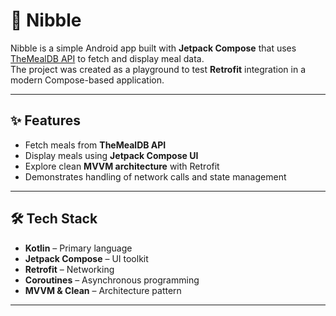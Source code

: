 # 🍴 Nibble

Nibble is a simple Android app built with **Jetpack Compose** that uses [TheMealDB API](https://www.themealdb.com) to fetch and display meal data.  
The project was created as a playground to test **Retrofit** integration in a modern Compose-based application.

---

## ✨ Features
- Fetch meals from **TheMealDB API**
- Display meals using **Jetpack Compose UI**
- Explore clean **MVVM architecture** with Retrofit
- Demonstrates handling of network calls and state management

---

## 🛠️ Tech Stack
- **Kotlin** – Primary language
- **Jetpack Compose** – UI toolkit
- **Retrofit** – Networking
- **Coroutines** – Asynchronous programming
- **MVVM & Clean** – Architecture pattern

---
